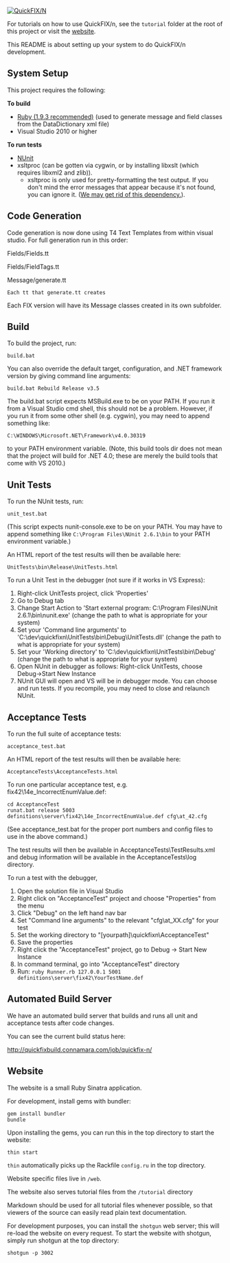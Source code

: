 [![QuickFIX/N][1]](http://quickfixn.org)


For tutorials on how to use QuickFIX/n, see the `tutorial` folder at the root
of this project or visit the [website](http://quickfixn.org/tutorial/creating-an-application).

This README is about setting up your system to do QuickFIX/n
development.

System Setup
------------
This project requires the following:

**To build**

* [Ruby (1.9.3 recommended)](http://rubyinstaller.org/) (used to generate message and field classes from the DataDictionary xml file)
* Visual Studio 2010 or higher

**To run tests**

* [NUnit](http://nunit.org)
* xsltproc (can be gotten via cygwin, or by installing libxslt (which requires libxml2 and zlib)).
  * xsltproc is only used for pretty-formatting the test output.  If you don't mind the error messages that appear because it's not found, you can ignore it.  ([We may get rid of this dependency.](https://github.com/connamara/quickfixn/issues/104)).


Code Generation
---------------
Code generation is now done using T4 Text Templates from within visual studio.
For full generation run in this order:

Fields/Fields.tt

Fields/FieldTags.tt

Message/generate.tt

	Each tt that generate.tt creates


Each FIX version will have its Message classes created in its own subfolder.

Build
-----
To build the project, run:

    build.bat

You can also override the default target, configuration, and .NET framework version by giving command line arguments:

    build.bat Rebuild Release v3.5


The build.bat script expects MSBuild.exe to be on your PATH.  If you run it
from a Visual Studio cmd shell, this should not be a problem.  However, if you
run it from some other shell (e.g. cygwin), you may need to append something
like:

    C:\WINDOWS\Microsoft.NET\Framework\v4.0.30319

to your PATH environment variable.  (Note, this build tools dir does not mean that the project
will build for .NET 4.0; these are merely the build tools that come with VS 2010.)


Unit Tests
----------
To run the NUnit tests, run:

    unit_test.bat

(This script expects nunit-console.exe to be on your PATH.  You may have to append
something like `C:\Program Files\NUnit 2.6.1\bin` to your PATH environment variable.)

An HTML report of the test results will then be available here:

    UnitTests\bin\Release\UnitTests.html

To run a Unit Test in the debugger (not sure if it works in VS Express):

1. Right-click UnitTests project, click 'Properties'
2. Go to Debug tab
3. Change Start Action to 'Start external program: C:\Program Files\NUnit 2.6.1\bin\nunit.exe'
   (change the path to what is appropriate for your system)
4. Set your 'Command line arguments' to 'C:\dev\quickfixn\UnitTests\bin\Debug\UnitTests.dll'
   (change the path to what is appropriate for your system)
5. Set your 'Working directory' to 'C:\dev\quickfixn\UnitTests\bin\Debug\'
   (change the path to what is appropriate for your system)
6. Open NUnit in debugger as follows:
   Right-click UnitTests, choose Debug->Start New Instance
7. NUnit GUI will open and VS will be in debugger mode.  You can choose and run tests.
   If you recompile, you may need to close and relaunch NUnit.


Acceptance Tests
----------------
To run the full suite of acceptance tests:

    acceptance_test.bat

An HTML report of the test results will then be available here:

    AcceptanceTests\AcceptanceTests.html

To run one particular acceptance test, e.g. fix42\14e_IncorrectEnumValue.def:

    cd AcceptanceTest
    runat.bat release 5003 definitions\server\fix42\14e_IncorrectEnumValue.def cfg\at_42.cfg

(See acceptance_test.bat for the proper port numbers and config files to use in the above command.)

The test results will then be available in AcceptanceTests\TestResults.xml and
debug information will be available in the AcceptanceTests\log directory.

To run a test with the debugger, 

  1. Open the solution file in Visual Studio
  2. Right click on "AcceptanceTest" project and choose "Properties" from the menu
  3. Click "Debug" on the left hand nav bar
  4. Set "Command line arguments" to the relevant "cfg\at_XX.cfg" for your test
  5. Set the working directory to "[yourpath]\quickfixn\AcceptanceTest"
  6. Save the properties
  7. Right click the "AcceptanceTest" project, go to Debug -> Start New Instance
  8. In command terminal, go into "AcceptanceTest" directory
  9. Run: `ruby Runner.rb 127.0.0.1 5001 definitions\server\fix42\YourTestName.def`

Automated Build Server
----------------------
We have an automated build server that builds and runs all unit and acceptance tests after code changes.

You can see the current build status here:

http://quickfixbuild.connamara.com/job/quickfix-n/


Website
-------

The website is a small Ruby Sinatra application.

For development, install gems with bundler:

    gem install bundler
    bundle

Upon installing the gems, you can run this in the top directory to
start the website:

    thin start

`thin` automatically picks up the Rackfile `config.ru` in the top
directory.

Website specific files live in `/web`.

The website also serves tutorial files from the `/tutorial` directory

Markdown should be used for all tutorial files whenever possible, so
that viewers of the source can easily read plain text documentation.

For development purposes, you can install the `shotgun` web server;
this will re-load the website on every request. To start the website
with shotgun, simply run shotgun at the top directory:

    shotgun -p 3002


[0]: http://quickfixn.org
[1]: http://quickfixn.org/images/qfn-logo/QuickFIX-n_logo-small.png
